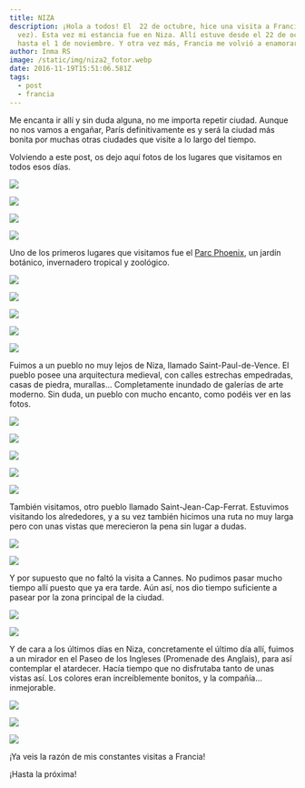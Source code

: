 ```yaml
---
title: NIZA
description: ¡Hola a todos! El  22 de octubre, hice una visita a Francia (otra
  vez). Esta vez mi estancia fue en Niza. Allí estuve desde el 22 de octubre
  hasta el 1 de noviembre. Y otra vez más, Francia me volvió a enamorar.
author: Inma RS
image: /static/img/niza2_fotor.webp
date: 2016-11-19T15:51:06.581Z
tags:
  - post
  - francia
---
```

Me encanta ir allí y sin duda alguna, no me importa repetir ciudad. Aunque no nos vamos a engañar, París definitivamente es y será la ciudad más bonita por muchas otras ciudades que visite a lo largo del tiempo.

Volviendo a este post, os dejo aquí fotos de los lugares que visitamos en todos esos días.

![](/static/img/niza1editada.webp)

![](/static/img/niza2_fotor.webp)

![](/static/img/niza5.webp)

![](/static/img/niza9.webp)

Uno de los primeros lugares que visitamos fue el [Parc Phoenix](http://www.parc-phoenix.org/), un jardín botánico, invernadero tropical y zoológico.

![](/static/img/phoenix1_fotor.webp)

![](/static/img/phoenix2_fotor.webp)

![](/static/img/phoenix5_fotor.webp)

![](/static/img/niza10.webp)

![](/static/img/phoenix6_fotor.webp)

Fuimos a un pueblo no muy lejos de Niza, llamado Saint-Paul-de-Vence. El pueblo posee una arquitectura medieval, con calles estrechas empedradas, casas de piedra, murallas… Completamente inundado de galerías de arte moderno. Sin duda, un pueblo con mucho encanto, como podéis ver en las fotos.

![](/static/img/sjean1_fotor.webp)

![](/static/img/sjean2.webp)

![](/static/img/sjean5_fotor.webp)

![](/static/img/sjean4_fotor.webp)

![](/static/img/sjean6_fotor.webp)

También visitamos, otro pueblo llamado Saint-Jean-Cap-Ferrat. Estuvimos visitando los alrededores, y a su vez también hicimos una ruta no muy larga pero con unas vistas que merecieron la pena sin lugar a dudas.

![](/static/img/bahia1.webp)

![](/static/img/bahia2_fotor.webp)

Y por supuesto que no faltó la visita a Cannes. No pudimos pasar mucho tiempo allí puesto que ya era tarde. Aún así, nos dio tiempo suficiente a pasear por la zona principal de la ciudad.

![](/static/img/cannes2.webp)

![](/static/img/cannes1.webp)

Y de cara a los últimos días en Niza, concretamente el último día allí, fuimos a un mirador en el Paseo de los Ingleses (Promenade des Anglais), para así contemplar el atardecer. Hacía tiempo que no disfrutaba tanto de unas vistas así. Los colores eran increíblemente bonitos, y la compañía… inmejorable.

![](/static/img/nizasol5.webp)

![](/static/img/nizasol2.webp)

![](/static/img/niza8.webp)

¡Ya veis la razón de mis constantes visitas a Francia!

¡Hasta la próxima!